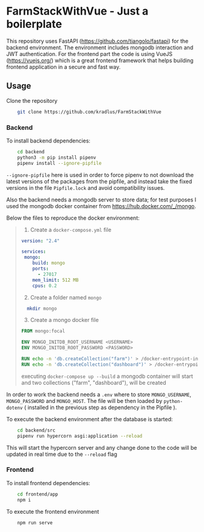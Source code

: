 # **FarmStackWithVue** - Just a boilerplate

This repository uses FastAPI (https://github.com/tiangolo/fastapi) for the backend environment. The environment includes mongodb interaction and JWT authentication. For the frontend part the code is using VueJS (https://vuejs.org/) which is a great frontend framework that helps building frontend application in a secure and fast way.

## **Usage**

Clone the repository

```bash
    git clone https://github.com/kradlus/FarmStackWithVue
```

### **Backend**

To install backend dependencies:

```bash
    cd backend
    python3 -m pip install pipenv
    pipenv install --ignore-pipfile
```

`--ignore-pipfile` here is used in order to force pipenv to not download the latest versions of the packages from the pipfile, and instead take the fixed versions in the file `Pipfile.lock` and avoid compatibility issues.

Also the backend needs a mongodb server to store data; for test purposes I used the mongodb docker container from https://hub.docker.com/_/mongo.

Below the files to reproduce the docker environment:

> 1. Create a `docker-compose.yml` file
> ```yaml
> version: "2.4"
> 
> services:
>  mongo:
>     build: mongo
>     ports:
>       - 27017
>     mem_limit: 512 MB
>     cpus: 0.2
> ```
> 
> 2. Create a folder named `mongo`
> 
> ```bash
>   mkdir mongo
> ```
> 
> 3. Create a mongo docker file
> 
> ```dockerfile
> FROM mongo:focal
> 
> ENV MONGO_INITDB_ROOT_USERNAME <USERNAME>
> ENV MONGO_INITDB_ROOT_PASSWORD <PASSWORD>
> 
> RUN echo -n 'db.createCollection("farm")' > /docker-entrypoint-initdb.d/coll.js
> RUN echo -n 'db.createCollection("dashboard")' > /docker-entrypoint-initdb.d/coll2.js
> ```
> executing `docker-compose up --build` a mongodb container will start and two collections ("farm", "dashboard"), will be created

In order to work the backend needs a `.env` where to store `MONGO_USERNAME`, `MONGO_PASSWORD` and `MONGO_HOST`. The file will be then loaded by `python-dotenv` ( installed in the previous step as dependency in the Pipfile ).

To execute the backend environment after the database is started:

```bash
    cd backend/src
    pipenv run hypercorn asgi:application --reload 
```

This will start the hypercorn server and any change done to the code will be updated in real time due to the `--reload` flag

### **Frontend**

To install frontend dependencies:

```bash
    cd frontend/app
    npm i
```

To execute the frontend environment 

```bash
    npm run serve
```